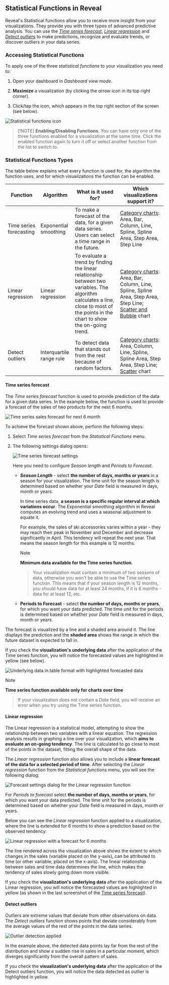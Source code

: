 ## Statistical Functions in Reveal

Reveal's Statistical functions allow you to receive more insight from
your visualizations. They provide you with three types of advanced
predictive analysis. You can use the [*Time series forecast*](#time-series-forecast), [*Linear regression*](#linear-regression) and [*Detect outliers*](#detect-outliers)
to make predictions, recognize and evaluate trends, or discover outliers
in your data series.

### Accessing Statistical Functions

To apply one of the three *statistical functions* to your visualization
you need to:

1.  Open your dashboard in *Dashboard view mode*.

2.  **Maximize** a visualization (by clicking the *arrow* icon in its
    top right corner).

3.  Click/tap the icon, which appears in the top right section of the
    screen (see below).

![Statistical functions icon](images/statistical-functions-enable-icon.png)

>[!NOTE] **Enabling/Disabling Functions**.
>You can have only one of the three functions enabled for a visualization at the same time. Click the enabled function again to turn it off or select another function from the list to switch to.

### Statistical Functions Types

The table below explains what every function is used for, the algorithm
the function uses, and for which visualizations the function can be
enabled.

| **Function**            | **Algorithm**            | **What is it used for?**                                                                                                                                                            | **Which visualizations support it?**                                                                                                                      |
| ----------------------- | ------------------------ | ----------------------------------------------------------------------------------------------------------------------------------------------------------------------------------- | --------------------------------------------------------------------------------------------------------------------------------------------------------- |
| Time series forecasting | Exponential smoothing    | To make a forecast of the data, for a given data series. Users can select a time range in the future.                                                                               | [Category charts](category-charts.md): Area, Bar, Column, Line, Spline, Spline Area, Step Area, Step Line                                                    |
| Linear regression       | Linear regression        | To evaluate a trend by finding the linear relationship between two variables. The algorithm calculates a line, close to most of the points in the chart to show the on-going trend. | [Category charts](category-charts.md): Area, Bar, Column, Line, Spline, Spline Area, Step Area, Step Line; [Scatter and Bubble](scatter-bubble-charts.md) chart |
| Detect outliers         | Interquartile range rule | To detect data that stands out from the rest because of random factors.                                                                                                             | [Category charts](category-charts.md): Area, Column, Line, Spline, Spline Area, Step Area, Step Line; [Scatter](scatter-bubble-charts.md) chart                 |

<a name='time-series-forecast'></a>
#### Time series forecast

The *Time series forecast* function is used to provide prediction of the
data for a given data series. In the example below, the function is used
to provide a forecast of the sales of two products for the next 6
months.

![Time series sales forecast for next 6 month](images/time-series-forecast-6-months.png)

To achieve the forecast shown above, perform the following steps:

1.  Select *Time series forecast* from the *Statistical Functions* menu.

2.  The following settings dialog opens:

    ![Time series forecast settings](images/time-series-forecast-settings.png)

    Here you need to configure *Season length* and *Periods to
    Forecast*.

    *  ***Season Length*** - select **the number of days, months or
        years** in a season for your visualization. The time unit for
        the season length is determined based on whether your *Date*
        field is measured in days, month or years.

        In time series data, **a season is a specific regular interval at which variations occur**. The Exponential smoothing algorithm
        in Reveal computes an evolving trend and uses a seasonal
        adjustment to equate it.

        For example, the sales of ski accessories varies within a year -
        they may reach their peak in November and December and decrease
        significantly in April. This tendency will repeat the next year.
        That means the season length for this example is 12 months.

        >[!NOTE]
        **Minimum data available for the Time series function**.
        >Your visualization must contain a minimum of two seasons of  data, otherwise you won't be able to use the Time series function. This means that if your season length is 12 months, you should have data for at least 24 months, if it is 6 months -  data for at least 12, etc.

    * **Periods to Forecast** - select **the number of days, months or years**, for which you want your data predicted. The time unit for the periods is determined based on whether your *Date* field is measured in days, month or years.

The forecast is visualized by a line and a shaded area around it. The
line displays the prediction and the **shaded area** shows the range in
which the future dataset is expected to fall in.

If you check the **visualization's underlying data** after the
application of the Time series function, you will notice the forecasted
values are highlighted in yellow (see below).

![Underlying data in table format with highlighted forecasted data](images/underlying-data-time-series.png)

>[!NOTE]
**Time series function available only for charts over time**
>If your visualization does not contain a *Date* field, you will receive an error when you try using the Time series function.

<a name='linear-regression'></a>
#### Linear regression

The Linear regression is a statistical model, attempting to show the
relationship between two variables with a linear equation. The
regression analysis results in graphing a line over your visualization,
which **aims to evaluate an on-going tendency**. The line is calculated
to go close to most of the points in the dataset, fitting the overall
shape of the data.

The *Linear regression* function also allows you to include a **linear
forecast of the data for a selected period of time**. After selecting
the *Linear regression* function from the *Statistical functions* menu,
you will see the following dialog:

![Forecast settings dialog for the Linear regression function](images/linear-regression-forecast-settings.png)

For *Periods to forecast* select **the number of days, months or
years**, for which you want your data predicted. The time unit for the
periods is determined based on whether your *Date* field is measured in
days, month or years.

Below you can see the *Linear regression* function applied to a
visualization, where the line is extended for 6 months to show a
prediction based on the observed tendency:

![Linear regression with a forecast for 6 months](images/linear-regression-example.png)

The line rendered across the visualization above shows the extent to
which changes in the sales (variable placed on the y-axis), can be
attributed to time (or other variable, placed on the x-axis). The linear
relationship between sales and time data determines the line, which
makes the tendency of sales slowly going down more visible.

If you check the **visualization's underlying data** after the
application of the Linear regression, you will notice the forecasted
values are highlighted in yellow (as shown in the last screenshot of the
[Time series forecast](#time-series-forecast)).

<a name='detect-outliers'></a>
#### Detect outliers

Outliers are extreme values that deviate from other observations on
data. The *Detect outliers* function shows points that deviate
considerably from the average values of the rest of the points in the
data series.

![Outlier detection applied](images/outlier-detection-example.png)

In the example above, the detected data points lay far from the rest of
the distribution and show a sudden rise in sales in a particular moment,
which diverges significantly from the overall pattern of sales.

If you check the **visualization's underlying data** after the
application of the Detect outliers function, you will notice the data
detected as outlier is highlighted in yellow.
